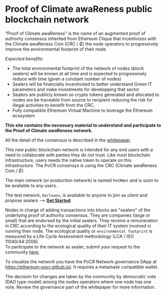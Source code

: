 # Proof of Climate awaReness public blockchain network

"Proof of Climate awaReness" is the name of an augmented proof of authority consensus inherited from Ethereum Clique that incentivizes with the Climate awaReness Coin (CRC / ₡) the node operators to progressively improve the environmental footprint of their node.

_Expected benefits:_
* The total environmental footprint of the network of nodes (block sealers) will be known at all time and is expected to progressively reduce with time (given a constant number of nodes)
* Sealers will be financially incentivized to better understand Green IT parameters and make investments for developping that sector
* Sealers are publicly known so crypto tokens generated and allocated to nodes are be traceable from source to recipient reducing the risk for illegal activities to benefit from the CRC.
* Fully compatible Ethereum Virtual Machine to leverage the Ethereum ecosystem

**This site contains the necessary material to understand and participate to the Proof of Climate awaReness network.**

All the detail of the consensus is described in the [whitepaper](https://github.com/ethereum-pocr/whitepaper).

This new public blockchain network is intended for any end users with a need to collaborate with parties they do not trust. Like most blockchain infrastructure, users needs the native token to operate on this infrastructure. The PoCR consensys is using the CRC (Climate awaReness Coin / ₡).

The main network (or production network) is named `PoCRNet` and is soon to be available to any users.

The test network, `Kerleano`, is available to anyone to join as client and propose sealers --> [**Get Started**](https://github.com/ethereum-pocr/kerleano/tree/main/docs)    

Nodes in charge of adding transactions into blocks are "sealers" of the underlying proof of authority consensus. They are companies (large or small) that are endorsed by the initial sealers. They receive a remuneration in CRC according to the ecological quality of their IT system involved in running their node. The ecological quality or `environmental footprint` is measured by a Life Cycle Assessment methodology (LCA / ISO 11040/44:2006).    
To participate to the network as sealer, submit your request to the community [here](https://github.com/ethereum-pocr/pocrnet/issues/new/choose).

To visualize the network you have the PoCR Network governance DApp at https://ethereum-pocr.github.io/. It requires a metamask compatible wallet.

The decision for changes are taken by the community by democratic vote (DAO type model) among the nodes operators where one node has one vote. Review the governance part of the whitepaper for more information.
